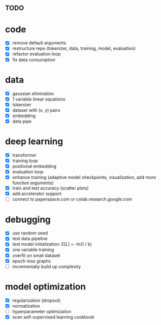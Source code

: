 ## TODO

# code
- [x] remove default arguments  
- [x] restructure repo (tokenizer, data, training, model, evaluation)
- [x] refactor evaluation loop
- [x] fix data consumption

# data
- [x] gaussian elimination
- [x] 1 variable linear equations
- [x] tokenizer
- [x] dataset with (x, y) pairs
- [x] embedding
- [x] data pipe

# deep learning
- [x] transformer 
- [x] training loop
- [x] positional embedding
- [x] evaluation loop
- [x] enhance training (adaptive model checkpoints, visualization, add more function arguments)
- [x] train and test accuracy (scatter plots)
- [x] add accelerator support
- [ ] connect to paperspace.com or colab.research.google.com

# debugging
- [x] use random seed
- [x] test data pipeline
- [x] test model initialization: E[L] = -ln(1 / k)
- [x] one variable training
- [x] overfit on small dataset 
- [x] epoch-loss graphs 
- [ ] incrementally build up complexity

# model optimization
- [x] regularization (dropout) 
- [x] normalization
- [ ] hyperparameter optimization
- [x] scan self-supervised learning cookbook
